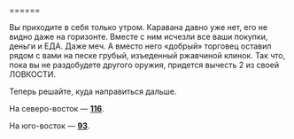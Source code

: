 ======

Вы приходите в себя только утром. Каравана давно уже нет, его не видно даже на горизонте. Вместе с ним исчезли все ваши покупки, деньги и ЕДА. Даже меч. А вместо него «добрый» торговец оставил рядом с вами на песке грубый, изъеденный ржавчиной клинок. Так что, пока вы не раздобудете другого оружия, придется вычесть 2 из своей ЛОВКОСТИ.

Теперь решайте, куда направиться дальше.

На северо-восток — [**116**](#n_116).

На юго-восток — [**93**](#n_93).

